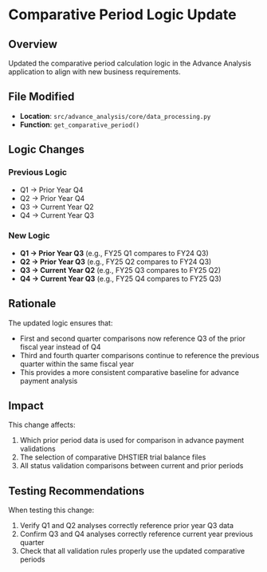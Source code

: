 # Comparative Period Logic Update

## Overview
Updated the comparative period calculation logic in the Advance Analysis application to align with new business requirements.

## File Modified
- **Location**: `src/advance_analysis/core/data_processing.py`
- **Function**: `get_comparative_period()`

## Logic Changes

### Previous Logic
- Q1 → Prior Year Q4
- Q2 → Prior Year Q4
- Q3 → Current Year Q2
- Q4 → Current Year Q3

### New Logic
- **Q1 → Prior Year Q3** (e.g., FY25 Q1 compares to FY24 Q3)
- **Q2 → Prior Year Q3** (e.g., FY25 Q2 compares to FY24 Q3)
- **Q3 → Current Year Q2** (e.g., FY25 Q3 compares to FY25 Q2)
- **Q4 → Current Year Q3** (e.g., FY25 Q4 compares to FY25 Q3)

## Rationale
The updated logic ensures that:
- First and second quarter comparisons now reference Q3 of the prior fiscal year instead of Q4
- Third and fourth quarter comparisons continue to reference the previous quarter within the same fiscal year
- This provides a more consistent comparative baseline for advance payment analysis

## Impact
This change affects:
1. Which prior period data is used for comparison in advance payment validations
2. The selection of comparative DHSTIER trial balance files
3. All status validation comparisons between current and prior periods

## Testing Recommendations
When testing this change:
1. Verify Q1 and Q2 analyses correctly reference prior year Q3 data
2. Confirm Q3 and Q4 analyses correctly reference current year previous quarter
3. Check that all validation rules properly use the updated comparative periods